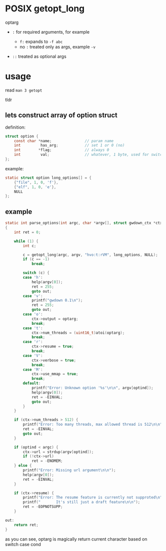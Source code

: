 # POSIX getopt_long

optarg

- `:` for required arguments, for example
	- `f:` expands to `-f abc`
	- no `:` treated only as args, example `-v`

- `::` treated as optional args

# usage
read `man 3 getopt`

tldr

## lets construct array of option struct 

definition:

```c
struct option {
	const char *name;				// param name
	int         has_arg;			// set 1 or 0 (no)
	int        *flag;				// always 0
	int         val;				// whatever, 1 byte, used for switch block identification in future
};
```

example:
```c
static struct option long_options[] = {
    {"file", 1, 0, 'f'},
    {"elf", 1, 0, 'e'},
    NULL
};
```

## example

```c
static int parse_options(int argc, char *argv[], struct gwdown_ctx *ctx)
{
	int ret = 0;

	while (1) {
		int c;

		c = getopt_long(argc, argv, "hvo:t:rVM", long_options, NULL);
		if (c == -1)
			break;

		switch (c) {
		case 'h':
			help(argv[0]);
			ret = 255;
			goto out;
		case 'v':
			printf("gwdown 0.1\n");
			ret = 255;
			goto out;
		case 'o':
			ctx->output = optarg;
			break;
		case 't':
			ctx->num_threads = (uint16_t)atoi(optarg);
			break;
		case 'r':
			ctx->resume = true;
			break;
		case 'V':
			ctx->verbose = true;
			break;
		case 'M':
			ctx->use_mmap = true;
			break;
		default:
			printf("Error: Unknown option '%s'\n\n", argv[optind]);
			help(argv[0]);
			ret = -EINVAL;
			goto out;
		}
	}

	if (ctx->num_threads > 512) {
		printf("Error: Too many threads, max allowed thread is 512\n\n");
		ret = -EINVAL;
		goto out;
	}

	if (optind < argc) {
		ctx->url = strdup(argv[optind]);
		if (!ctx->url)
			ret = -ENOMEM;
	} else {
		printf("Error: Missing url argument\n\n");
		help(argv[0]);
		ret = -EINVAL;
	}

	if (ctx->resume) {
		printf("Error: The resume feature is currently not supproted\n");
		printf("       It's still just a draft feature\n\n");
		ret = -EOPNOTSUPP;
	}

out:
	return ret;
}
```

as you can see, optarg is magically return current character based on switch case cond